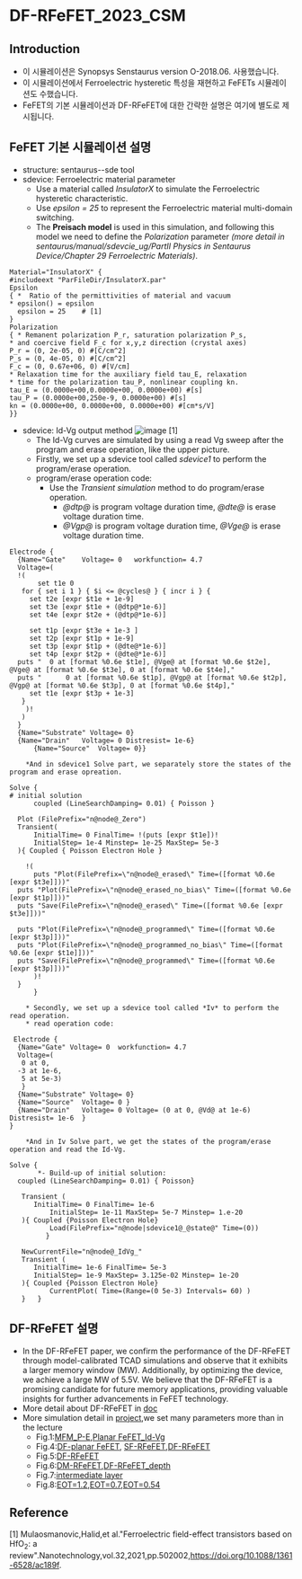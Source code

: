 # DF-RFeFET_2023_CSM
## Introduction
  + 이 시뮬레이션은 Synopsys Senstaurus version O-2018.06. 사용했습니다.
  + 이 시뮬레이션에서 Ferroelectric hysteretic 특성을 재현하고 FeFETs 시뮬레이션도 수했습니다.
  + FeFET의 기본 시뮬레이션과 DF-RFeFET에 대한 간략한 설명은 여기에 별도로 제시됩니다.
## FeFET 기본 시뮬레이션 설명
  + structure: sentaurus--sde tool
  + sdevice: Ferroelectric material parameter
 	 + Use a material called  *InsulatorX*  to simulate the Ferroelectric hysteretic characteristic.
  	 + Use *epsilon = 25* to represent the Ferroelectric material multi-domain switching.
 	 + The **Preisach model** is used in this simulation, and following this model we need to define the *Polarization* parameter   *(more detail in sentaurus/manual/sdevcie_ug/PartⅡ Physics in Sentaurus Device/Chapter 29 Ferroelectric Materials)*.
 	
  ```
Material="InsulatorX" {
  #includeext "ParFileDir/InsulatorX.par"
 Epsilon
{ *  Ratio of the permittivities of material and vacuum
  * epsilon() = epsilon
	epsilon	= 25 	# [1]
}
Polarization
{ * Remanent polarization P_r, saturation polarization P_s, 
  * and coercive field F_c for x,y,z direction (crystal axes)
 P_r = (0, 2e-05, 0) #[C/cm^2]
 P_s = (0, 4e-05, 0) #[C/cm^2]
 F_c = (0, 0.67e+06, 0) #[V/cm]
* Relaxation time for the auxiliary field tau_E, relaxation
* time for the polarization tau_P, nonlinear coupling kn.
tau_E = (0.0000e+00,0.0000e+00, 0.0000e+00) #[s]
tau_P = (0.0000e+00,250e-9, 0.0000e+00) #[s]
kn = (0.0000e+00, 0.0000e+00, 0.0000e+00) #[cm*s/V]
}}
  ```
  * sdevice: Id-Vg output method
 	  ![image](https://github.com/sami1016/DF-RFeFET_2023_CSM/blob/main/voltage.png) [1]
	 * The Id-Vg curves are simulated by using a read Vg sweep after the program and erase operation, like the upper picture.
 	 * Firstly, we set up a sdevice tool called *sdevice1* to perform the program/erase operation.
  	 * program/erase operation code:
   		 * Use the *Transient simulation* method to do program/erase operation.
     		 * *@dtp@* is program voltage duration time, *@dte@* is erase voltage duration time.
       		 * *@Vgp@* is program voltage duration time, *@Vge@* is erase voltage duration time.
  ```
Electrode {
	{Name="Gate" 	Voltage= 0   workfunction= 4.7
	Voltage=(
	!(
         set t1e 0
	 for { set i 1 } { $i <= @cycles@ } { incr i } { 
	   set t2e [expr $t1e + 1e-9]
	   set t3e [expr $t1e + (@dtp@*1e-6)]	   
	   set t4e [expr $t2e + (@dtp@*1e-6)]
	   	   
	   set t1p [expr $t3e + 1e-3 ]
	   set t2p [expr $t1p + 1e-9]
	   set t3p [expr $t1p + (@dte@*1e-6)]
	   set t4p [expr $t2p + (@dte@*1e-6)]
    puts "	0 at [format %0.6e $t1e], @Vge@ at [format %0.6e $t2e], @Vge@ at [format %0.6e $t3e], 0 at [format %0.6e $t4e],"
    puts "      0 at [format %0.6e $t1p], @Vgp@ at [format %0.6e $t2p], @Vgp@ at [format %0.6e $t3p], 0 at [format %0.6e $t4p],"
	   set t1e [expr $t3p + 1e-3]
	 }
	  )!
	 )
	}   
	{Name="Substrate" Voltage= 0}
	{Name="Drain"	Voltage= 0 Distresist= 1e-6}
        {Name="Source"	Voltage= 0}}
  ```
		*And in sdevice1 Solve part, we separately store the states of the program and erase opreation.
  ```	
Solve {
# initial solution
    	coupled (LineSearchDamping= 0.01) { Poisson }

	Plot (FilePrefix="n@node@_Zero")
	Transient(
	    InitialTime= 0 FinalTime= !(puts [expr $t1e])! 
	    InitialStep= 1e-4 Minstep= 1e-25 MaxStep= 5e-3
	){ Coupled { Poisson Electron Hole } 

      !(
      	puts "Plot(FilePrefix=\"n@node@_erased\" Time=([format %0.6e [expr $t3e]]))"
	puts "Plot(FilePrefix=\"n@node@_erased_no_bias\" Time=([format %0.6e [expr $t1p]]))"
	puts "Save(FilePrefix=\"n@node@_erased\" Time=([format %0.6e [expr $t3e]]))" 
      
	puts "Plot(FilePrefix=\"n@node@_programmed\" Time=([format %0.6e [expr $t3p]]))"
	puts "Plot(FilePrefix=\"n@node@_programmed_no_bias\" Time=([format %0.6e [expr $t1e]]))"
	puts "Save(FilePrefix=\"n@node@_programmed\" Time=([format %0.6e [expr $t3p]]))" 
        )!
	}
		}
  ```
		* Secondly, we set up a sdevice tool called *Iv* to perform the read operation.
  		* read operation code:
  ```
   Electrode {
	{Name="Gate" Voltage= 0  workfunction= 4.7
	Voltage=(
	 0 at 0, 
	-3 at 1e-6,
	 5 at 5e-3)
	 }      
	{Name="Substrate" Voltage= 0}
	{Name="Source"	Voltage= 0 }
	{Name="Drain"	Voltage= 0 Voltage= (0 at 0, @Vd@ at 1e-6)  Distresist= 1e-6  }
}
  ```
		*And in Iv Solve part, we get the states of the program/erase operation and read the Id-Vg.
 ```
Solve {
        *- Build-up of initial solution:
   coupled (LineSearchDamping= 0.01) { Poisson}
		    
	Transient (
	   InitialTime= 0 FinalTime= 1e-6
    	   InitialStep= 1e-11 MaxStep= 5e-7 Minstep= 1.e-20
	){ Coupled {Poisson Electron Hole}
           Load(FilePrefix="n@node|sdevice1@_@state@" Time=(0))
          }
  
	NewCurrentFile="n@node@_IdVg_"
	Transient (
	   InitialTime= 1e-6 FinalTime= 5e-3
	   InitialStep= 1e-9 MaxStep= 3.125e-02 Minstep= 1e-20
	){ Coupled {Poisson Electron Hole}
           CurrentPlot( Time=(Range=(0 5e-3) Intervals= 60) )
	}	}
  ```
## DF-RFeFET 설명
* In the DF-RFeFET paper, we confirm the performance of the DF-RFeFET through model-calibrated TCAD simulations and observe that it exhibits a larger memory window (MW). Additionally, by optimizing the device, we achieve a large MW of 5.5V. We believe that the DF-RFeFET is a promising candidate for future memory applications, providing valuable insights for further advancements in FeFET technology.
* More detail about DF-RFeFET in [doc](https://github.com/sami1016/DF-RFeFET_2023_CSM/tree/main/doc)
* More simulation detail in [project](https://github.com/sami1016/DF-RFeFET_2023_CSM/tree/main/project),we set many parameters more than in the lecture
	* Fig.1:[MFM_P-E](https://github.com/sami1016/DF-RFeFET_2023_CSM/blob/main/project/mfm.gzp),[Planar FeFET_Id-Vg](https://github.com/sami1016/DF-RFeFET_2023_CSM/blob/main/project/planar.gzp)
  	* Fig.4:[DF-planar FeFET](https://github.com/sami1016/DF-RFeFET_2023_CSM/blob/main/project/DF-planar.gzp), [SF-RFeFET](https://github.com/sami1016/DF-RFeFET_2023_CSM/blob/main/project/SF-RFeFET.gzp),[DF-RFeFET](https://github.com/sami1016/DF-RFeFET_2023_CSM/blob/main/project/DF-RFeFET.gzp)
 	* Fig.5:[DF-RFeFET](https://github.com/sami1016/DF-RFeFET_2023_CSM/blob/main/project/DF-RFeFET.gzp)
 	* Fig.6:[DM-RFeFET](https://github.com/sami1016/DF-RFeFET_2023_CSM/blob/main/project/DM-RFeFET.gzp),[DF-RFeFET_depth](https://github.com/sami1016/DF-RFeFET_2023_CSM/blob/main/project/DF-RFeFET_depth.gzp)
  	* Fig.7:[intermediate layer](https://github.com/sami1016/DF-RFeFET_2023_CSM/blob/main/project/Intermediate.gzp)
  	* Fig.8:[EOT=1.2](https://github.com/sami1016/DF-RFeFET_2023_CSM/blob/main/project/HK_sio2_1.2.gzp),[EOT=0.7](https://github.com/sami1016/DF-RFeFET_2023_CSM/blob/main/project/HK_sion_0.7.gzp),[EOT=0.54](https://github.com/sami1016/DF-RFeFET_2023_CSM/blob/main/project/HK_sio2hfo2_0.54.gzp)
## Reference
[1] Mulaosmanovic,Halid,et al."Ferroelectric field-effect transistors based on HfO<sub>2</sub>: a review".Nanotechnology,vol.32,2021,pp.502002,https://doi.org/10.1088/1361-6528/ac189f.
